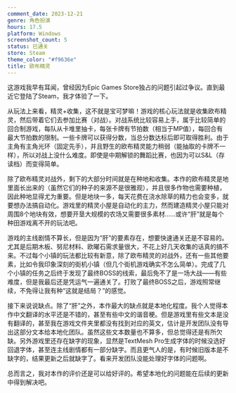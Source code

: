 ```yaml
---
comment_date: 2023-12-21
genre: 角色扮演
hours: 17.5
platform: Windows
screenshot_count: 5
status: 已通关
store: Steam
theme_color: "#f9636e"
title: 欧布精灵
---
```

这游戏我早有耳闻，曾经因为Epic Games Store独占的问题引起过争议。直到最近它登陆了Steam，我才体验了一下。

从玩法上来看，精灵+收集，这不就是宝可梦嘛！游戏的核心玩法就是收集欧布精灵，然后带着它们去参加比赛（对战）。对战系统比较容易上手，属于比较简单的回合制游戏，每队从卡堆里抽卡，每张卡牌有节拍数（相当于MP值），每回合有最大节拍数的限制。一些卡牌可以获得分数，当总分数达标后即可取得胜利。由于主角有主角光环（固定先手），并且野生的欧布精灵能力稍弱（能抽取的卡牌不一样），所以对战上没什么难度。即使是中期解锁的舞蹈比赛，也因为可以S&L（存读档）而变得简单。

除了欧布精灵对战外，剩下的大部分时间就是在种地和收集。本作的欧布精灵是地里面长出来的（虽然它们的种子的来源不是很雅观），并且很多作物也需要种植，因此种地显得尤为重要。但是地块一多，每天花费在浇水除草的精力也会变多，就要想办法搞自动化。游戏里的精灵小屋是自动化的主力，然而建造精灵小屋只能对周围8个地块有效，想要开垦大规模的农场又需要很多素材……或许“肝”就是每个种田游戏离不开的玩法吧。

游戏的主线剧情不算长，但是因为“肝”的要素存在，想要快速通关还是不容易的。尤其是后期木板、努尼材料、欧曜石需求量很大，不花上好几天收集的话真的搞不来。不过每个小镇的玩法都比较有新意，除了欧布精灵的对战外，还有一些其他要素，比如令我印象深刻的街机小镇（但几个街机游戏确实不怎么简单）。完成了几个小镇的任务之后终于发现了最终BOSS的线索，最后免不了是一场大战——有些难度，但是我最后还是凭运气一遍通关了。打败了最终BOSS之后，游戏照常继续，不免得让我有种“这就是结局？”的感觉。

接下来说说缺点。除了“肝”之外，本作最大的缺点就是本地化程度。我个人觉得本作中文翻译的水平还是不错的，甚至有些中文的谐音梗。但是游戏里有些文本是没有翻译的，甚至我在游戏文件夹里都没有找到对应的英文，估计是开发团队没有导出这部分文本给本地化团队。虽然这些文本数量也不算多，但总觉得还是有所欠缺。另外游戏里还存在缺字的现象，显然是TextMesh Pro生成字体的时候没选好回退字体，甚至连主线剧情都有一部分缺字。而且更气人的是，有时候旧版本是不缺字的，结果更新之后就缺字了。看来开发团队没能处理好字体的问题啊。

总而言之，我对本作的评价还是可以给好评的。希望本地化的问题能在后续的更新中得到解决吧。